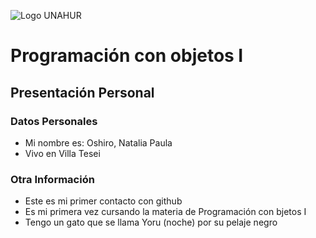 ![Logo UNAHUR](./UNAHUR.png)

# Programación con objetos I
## Presentación Personal

### Datos Personales
- Mi nombre es: Oshiro, Natalia Paula  
- Vivo en Villa Tesei

### Otra Información
- Este es mi primer contacto con github
- Es mi primera vez cursando la materia de Programación con bjetos I
- Tengo un gato que se llama Yoru (noche) por su pelaje negro
